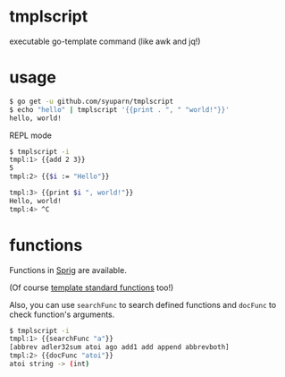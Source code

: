 # tmplscript
executable go-template command (like awk and jq!)

# usage

```bash
$ go get -u github.com/syuparn/tmplscript
$ echo "hello" | tmplscript '{{print . ", " "world!"}}'
hello, world!
```

REPL mode

```bash
$ tmplscript -i
tmpl:1> {{add 2 3}}
5
tmpl:2> {{$i := "Hello"}}

tmpl:3> {{print $i ", world!"}}
Hello, world!
tmpl:4> ^C
```

# functions

Functions in [Sprig](http://masterminds.github.io/sprig/) are available.

(Of course [template standard functions](https://golang.org/pkg/text/template/#hdr-Functions) too!)

Also, you can use `searchFunc` to search defined functions and
`docFunc` to check function's arguments.

```bash
$ tmplscript -i
tmpl:1> {{searchFunc "a"}}
[abbrev adler32sum atoi ago add1 add append abbrevboth]
tmpl:2> {{docFunc "atoi"}}
atoi string -> (int)
```
